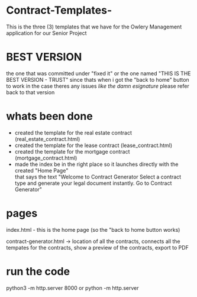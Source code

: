 # Contract-Templates-
This is the three (3) templates that we have for the Owlery Management application for our Senior Project 

# BEST VERSION 
the one that was committed under "fixed it" or the one named "THIS IS THE BEST VERSION - TRUST" since 
    thats when i got the "back to home" button to work in the case theres any issues 
    *like the damn esignature* please refer back to that version 

# whats been done
- created the template for the real estate contract (real_estate_contract.html) 
- created the template for the lease contract (lease_contract.html)
- created the template for the mortgage contract (mortgage_contract.html)
- made the index be in the right place so it launches directly with the created "Home Page"     
    that says the text "Welcome to Contract Generator
                Select a contract type and generate your legal document instantly.
                            Go to Contract Generator"


# pages 
index.html - this is the home page (so the "back to home button works)

contract-generator.html -> location of all the contracts, connects all the tempates for the contracts, 
    show a preview of the contracts, export to PDF 

# run the code 
python3 -m http.server 8000
or
python -m http.server
